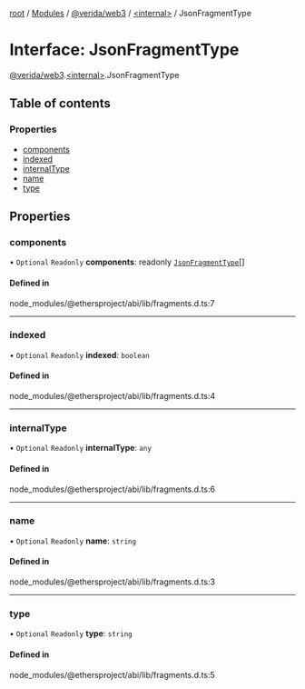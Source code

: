 [root](../README.md) / [Modules](../modules.md) / [@verida/web3](../modules/verida_web3.md) / [<internal\>](../modules/verida_web3._internal_.md) / JsonFragmentType

# Interface: JsonFragmentType

[@verida/web3](../modules/verida_web3.md).[<internal\>](../modules/verida_web3._internal_.md).JsonFragmentType

## Table of contents

### Properties

- [components](verida_web3._internal_.JsonFragmentType.md#components)
- [indexed](verida_web3._internal_.JsonFragmentType.md#indexed)
- [internalType](verida_web3._internal_.JsonFragmentType.md#internaltype)
- [name](verida_web3._internal_.JsonFragmentType.md#name)
- [type](verida_web3._internal_.JsonFragmentType.md#type)

## Properties

### components

• `Optional` `Readonly` **components**: readonly [`JsonFragmentType`](verida_web3._internal_.JsonFragmentType.md)[]

#### Defined in

node_modules/@ethersproject/abi/lib/fragments.d.ts:7

___

### indexed

• `Optional` `Readonly` **indexed**: `boolean`

#### Defined in

node_modules/@ethersproject/abi/lib/fragments.d.ts:4

___

### internalType

• `Optional` `Readonly` **internalType**: `any`

#### Defined in

node_modules/@ethersproject/abi/lib/fragments.d.ts:6

___

### name

• `Optional` `Readonly` **name**: `string`

#### Defined in

node_modules/@ethersproject/abi/lib/fragments.d.ts:3

___

### type

• `Optional` `Readonly` **type**: `string`

#### Defined in

node_modules/@ethersproject/abi/lib/fragments.d.ts:5
